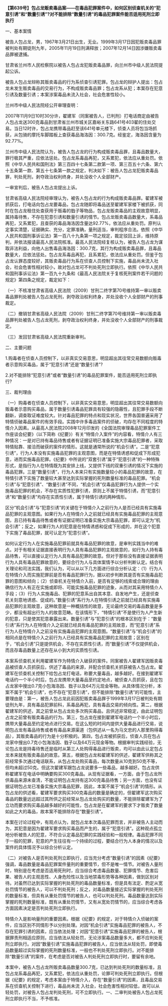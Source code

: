 **【第639号】包占龙贩卖毒品案——在毒品犯罪案件中，如何区别侦查机关的“犯意引诱”和“数量引诱”?对不能排除“数量引诱”的毒品犯罪案件能否适用死刑立即执行**

一、基本案情

被告人包占龙，男，1967年3月21日出生，无业。1999年3月17日因犯贩卖毒品罪被判处有期徒刑九年，2005年11月19日刑满释放；2007年12月14日因涉嫌贩卖毒品罪被逮捕。

甘肃省兰州市人民检察院以被告人包占龙犯贩卖毒品罪，向兰州市中级人民法院提起公诉。

被告人包占龙辩称其贩卖毒品的行为系侦查引诱犯罪。包占龙的辩护人提出：包占龙未发生贩卖毒品的交易行为，不构成贩卖毒品罪；包占龙系从犯；本案存在犯意引诱及数量引诱；本案涉案毒品未流入社会，社会危害性较小。

兰州市中级人民法院经公开审理查明：

2007年11月9日10时30分许，翟建军（同案被告人，已判刑）打电话商定由被告人包占龙送300克毒品到甘肃省兰州市城关区嘉峪关东路641号403翟的住处交易。当日12时许，包占龙携带毒品赶至该641号单元楼下，侦查人员将包当场抓获，从包骑的摩托车脚踏板上查获毒品海洛因：300.7克。经鉴定，海洛因含量为92.77%。

兰州市中级人民法院认为，被告人包占龙的行为构成贩卖毒品罪，且毒品数量大，罪行极其严重，应依法惩处。包占龙系毒品再犯，又系累犯，依法应从重处罚。依照《中华人民共和国刑法》第三百四十七条第二款第一项、第三百五十六条、第六十五条第一款、第五十七条第一款之规定，判决如下：被告人包占龙犯贩卖毒品罪，判处死刑，剥夺政治权利终身，并处没收个人全部财产。

一审宣判后，被告人包占龙提出上诉。

甘肃省高级人民法院经审理认为，被告人包占龙的行为构成贩卖毒品罪。翟建军被抓获后，打电话向包占龙要毒品，包占龙随即将毒品送至翟建军家楼下被抓获，同时在包占龙租住处查获用于贩毒的戥子等物品，包占龙贩卖毒品的主观故意明显，属持毒待售，不存在犯意引诱和数量引诱的情节。包占龙贩卖毒品数量大，系毒品再犯，又系累犯，且查获的毒品海洛因含量达92.77%，依法应从重处罚。原判认定事实清楚，证据确实、充分，定罪准确，量刑适当，审判程序合法。依照《中华人民共和国刑事诉讼法》第一百八十九条第一项之规定，裁定驳回上诉，维持原判，并依法报请最高人民法院核准。最高人民法院经复核认为，被告人包占龙为谋取非法利益，向他人出售毒品海洛因：300.7克，其行为构成贩卖毒品罪，且毒品数量大，应依法惩处。包占龙系毒品再犯，且系累犯，依法应从重处罚。但鉴于包占龙认罪态度较好，其贩卖毒品行为系在侦查人员控制下实施，毒品尚未流入社会，社会危害性相对较小，故对包占龙可不判处死刑立即执行。依照《中华人民共和国刑事诉讼法》第一百九十九条和《最高人民法院关于复核死刑案件若干问题的规定》第四条之规定，裁定如下：

（一）不核准甘肃省高级人民法院（2009）甘刑二终字第70号维持第一审以贩卖毒品罪判处被告人包占龙死刑，剥夺政治权利终身，并处没收个人全部财产的刑事裁定。

（二）撤销甘肃省高级人民法院（2009）甘刑二终字第70号维持第一审以贩卖毒品罪判处被告人包占龙死刑，剥夺政治权利终身，并处没收个人全部财产的刑事裁定。

（三）发回甘肃省高级人民法院重新审判。

二、主要问题

1.购毒者在侦查人员控制下，以非真实交易意思，明显超出其往常交易数额向贩毒者示意购买毒品，属于“犯意引诱”还是“数量引诱”?

2.对不能排除“犯意引诱”或者“数量引诱”的毒品犯罪案件，能否适用死刑立即执行?

三、裁判理由

（一）购毒者在侦查人员控制下，以非真实交易意思，明显超出其往常交易数额向贩毒者示意购买毒品，属于数量引诱毒品犯罪具有较强的隐蔽性，且犯罪手段不断翻新，调查取证难度较大。针对毒品犯罪的特点和现实状况，世界各国普遍采用了特情侦破毒品案件的有效手段。实践中许多毒品案件的侦破，均存在不同程度的特情介入因素。从最高人民法院2008年12月印发的《全国法院审理毒品犯罪案件工作座谈会纪要》（以下简称《纪要》）有关“特情介入案件”的内容看，特情介人有三种情况：一是对已持有毒品待售或者有证据证明已准备实施大宗毒品犯罪者，采取特情贴靠、接洽而破获的案件的情形。这就是通常所说的“机会引诱”。二是“犯意引诱”，行为人本没有实施毒品犯罪的主观意图，而是在特情诱惑和促成下形成犯意，进而实施毒品犯罪。《纪要》中所说的“双套引诱”属于“犯意引诱”的一种特殊形式，是指行为人在特情既为其安排上线，又提供下线的双重引诱的情况下实施的毒品犯罪。三是“数量引诱”，行为人本来只有实施数量较小的毒品犯罪的故意，在特情引诱下实施了数量较大甚至达到实际掌握的死刑数量标准的毒品犯罪。“机会引诱”与“犯意引诱”、“数量引诱”不同，“机会引诱”仅毒品犯罪行为人提供一个实施毒品犯罪的机会，不存在实质性犯罪引诱，原则上不属于特情引诱，而“犯意引诱”和“数量引诱”均存在实质性引诱，属于特情引诱的两种情形。

区分“机会引诱”与“犯意引诱”的关键在于特情介入之前行为人是否已经具有实施毒品犯罪的主观意图。如果行为人在特情介入之前就已经具有实施毒品犯罪的主观意图，且已持有毒品待售或者有证据证明已准备实施大宗毒品犯罪，即可认定为“机会引诱”；反之，如果行为人的犯意是在特情诱惑和促成下形成的，并在这个犯意下实施了毒品犯罪，就可认定为“犯意引诱”。

如何认定行为人在实施毒品犯罪前就具有毒品犯罪的故意，是审判实践当中的难点。对于有相关证据直接表明行为人具有毒品犯罪的主观故意的，如行为人持有毒品待售，可以直接认定行为人具有毒品犯罪的故意。但对于那些没有直接证据表明行为人具有毒品犯罪故意的，要综合行为人与具体案情予以分析判断认定。结合有关理论和司法实践，我们认为，可以从以下几方面进行综合分析认定：（1）行为人在特情介入而实施犯罪前是否有毒品犯罪行为，据以初步判断其是否有实施毒品犯罪的意图和倾向；（2）侦查机关在特情介入前，是否有足够的线索或合理的理由确信行为人有正在实施或即将、可能实施毒品犯罪的迹象，从而对其采用特情介人手段；（3）行为人实施毒品、犯罪的犯意系出自其本意、自发地产生，还是侦查机关刻意地诱惑、促成的。”数量引诱”系行为人在特情引诱之前就已经具有实施毒品犯罪的主观故意，这种故意是一种概括性的故意，无论最终交易的毒品数量是多少，都没有超出行为人的故意范畴。在该情形下，“特情引诱”不是使行为人产生新的犯意，只是使其犯意暴露出来。数量引诱”与“犯意引诱”的根本区别在于：“数量引诱”系行为人在特情介入之前就已经具有毒品犯罪的主观故意，而“犯意引诱”系行为人在特情介入之前没有实施毒品犯罪的主观意图。“数量引诱”与“机会引诱”的相同点是在特情介入之前行为人已经具有实施毒品犯罪的主观故意；区别在于，“机会引诱”只是提供机会，不存在实质性引诱，而“数量引诱”不仅提供机会，而且存毒品数量上还存在从小到大的实质性引诱。

本案系侦查机关利用翟建军作为特情介入破获的案件。同案被告人翟建军因贩卖毒品被侦查人员抓获后，供述了毒品的来源，并配合侦查机关抓获被告人包占龙。翟建军在侦查机关控制下给包占龙打电话，称要大量毒品，越多越好。在接到翟建军电话约一个半小时后，包占龙携带大量毒品至约定地点，被侦查人员抓获，且在包占龙家中搜出0.7克小包海洛因、戥子以及64万元现金等物。从具体情况分析，本案不属于“机会引诱”，也不存在“犯意引诱”，但不能排除“数量引诱”的可能性，主要理由是：第一，被告人包占龙此前因犯贩卖毒品罪于1999年3月17日被判处有期徒刑九年，具有毒品犯罪前科，系毒品再犯，具有毒品交易的倾向性。第二，根据翟建军的供述，其之前曾从包占龙处多次购买毒品，且供述非常稳定，由此证明包占龙之前曾有贩卖毒品的行为。第三，包占龙在接到翟建军电话约一个半小时后，携带大量毒品至约定地点进行交易。在这么短的时间内提供大量毒品进行交易，说明包占龙有毒品待售或者有毒品来源渠道（包供述从一名为马文忠的人那里购得毒品），其贩卖毒品的行为是十分积极的。第四，包占龙被抓获后，侦查人员在包占龙家中搜出0.7克小包海洛因、戥子以及64万元现金等物。根据审判实践经验，无论包占龙是持毒待售还是临时从第三人处购得毒品进行贩卖，均可以由此认定包占龙本来就有贩卖毒品的故意。第五，根据包占龙和翟建军的供述，翟建军供称其之前经常多次通过电话联系，从包占龙处购买毒品，每次数量从10克到50克不等，但均未超过50克。但这次翟建军跟包占龙说要多一些毒品，越多越好。包占龙供称翟建军在电话中明确要购买300克毒品。从现有证据看，一方面，由于包占龙所供毒品来源未查清，不能证明包占龙持有这300克毒品待售；另一方面，也没有证据证明包占龙已准备实施大宗毒品犯罪，因此，本案不属于“机会引诱”的情形。从包占龙的供述看，翟建军要求购买300克毒品的数量是确定的，但翟建军这次购买毒品的数量远远超过其所供之前经常从包占龙处购买的数量，不能排除翟建军为了立功而要求购买毒品越多越好的可能性，包占龙是在翟建军的要求下才贩卖了数量如此之大的毒品，故本案不能排除存在“数量引诱”。

本案在讨论过程中，有观点认为，就包占龙本次毒品犯罪而言，并非被告人主动而为，其犯意是因为翟建军要求购买毒品而产生的，属于“犯意引诱”。这种观点孤立地分析被告人的犯意，不符合认定毒品犯罪的实践经验和一般规律。毒品犯罪不同于一般的犯罪，犯意的产生往往有一个持续的过程，要结合行为人本身的情况以及案件的具体情况予以综合分析认定。

（二）对被告人是否判处死刑立即执行，应当充分考虑“数量引诱”的因素《纪要》强调，毒品数量是毒品犯罪案件量刑的重要情节，但不是唯一情节。对被告人量刑时，特别是在考虑是否适用死刑时，应当综合考虑毒品数量、犯罪情节、危害后果、被告人的主观恶性、人身危险性以及当地禁毒形势等各种因素，做到区别对待。对虽然已达到实际掌握的判处死刑的毒品数量标准，但是具有法定、酌定从宽处罚情节的被告人，可以不判处死刑；反之，对毒品数量接近实际掌握的判处死刑的数量标准，但具有从重处罚情节的被告人，也可以判处死刑。毒品数量达到实际掌握的死刑数量标准，既有从重处罚情节，又有从宽处罚情节的，应当综合考虑各方面因素决定是否判处死刑立即执行。

特情介入是影响量刑的重要因素。根据《纪要》的规定，对于特情介入侦破的案件，应当区别不同情形予以分别处理。对因“机会引诱”实施毒品犯罪的被告人，不存在犯罪引诱的因素，应当依法处理；对因“犯意引诱”实施毒品犯罪的被告人，根据罪责刑相适应原则，应当依法从轻处罚，无论涉案毒品数量多大，都不应判处死刑立即执行。对因“数量引诱”实施毒品犯罪的被告人，应当依法从轻处罚，即使毒品数量超过实际掌握的死刑数量标准，一般也不判处死刑立即执行。对不能排除“数量引诱”的案件，在考虑是否对被告人判处死刑立即执行时，要留有余地。

本案中，被告人包占龙所贩卖毒品数量300.7克，已达到判处死刑的数量标准，且包占龙系毒品再犯，又系累犯，依法应从重处罚，论罪可判处死刑立即执行。但根据《纪要》的规定，考虑本案由于特情介入，存在“数量引诱”的因素，且毒品交易系在侦查机关控制下进行，毒品尚未流 入社会，社会危害性相对较低，故可以从轻处罚，对被告人包占龙判处死刑，可不立即执行。一、二审判处被告人包占龙死刑立即执行不当，不予核准。